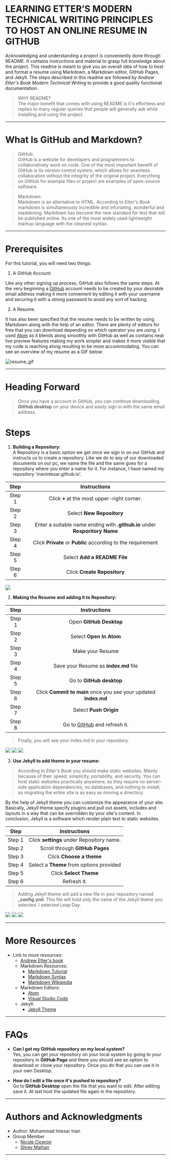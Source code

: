 #  LEARNING ETTER’S MODERN TECHNICAL WRITING PRINCIPLES TO HOST AN ONLINE RESUME IN GITHUB  

Acknowledging and understanding a project is conveniently done through README. It contains instructions and material to grasp full knowledge about the project. This readme is meant to give you an overall idea of how to host and format a resume using Markdown, a Markdown editor, GitHub Pages, and Jekyll. The steps described in this readme are followed by _Andrew Etter's Book Modern Technical Writing_ to provide a good quality functional documentation.  

  > WHY README?  
  The major benefit that comes with using README is it's effortless and replies to many regular queries that people will generally ask while installing and using the project.  

---    

# What Is GitHub and Markdown?  

  > GitHub:  
  GitHub is a website for developers and programmers to collaboratively work on code. One of the most important benefit of GitHub is its version control system, which allows for seamless collaboration without the integrity of the original project. Everything on GitHub for example files or project are examples of open-source software.

  > Markdown:  
  Markdown is an alternative to HTML. According to _Etter's Book_ markdown is simultaneously incredible and infuriating, wonderful and maddening. Markdown has become the new standard for text that will be published online. Its one of the most widely used lightweight markup language with the cleanest syntax.

---

# Prerequisites
For this tutorial, you will need two things:

1. A GitHub Account.  

  Like any other signing up process, GitHub also follows the same steps. At the very beginning a [GitHub](www.github.com) account needs to be created by your desirable email address making it more convenient by editing it with your username and securing it with a strong password to avoid any sort of hacking.

2. A Resume.  

  It has also been specified that the resume needs to be written by using Markdown along with the help of an editor. There are plenty of editors for free that you can download depending on which operator you are using. I used [Atom](https://atom.io/) as it blends along smoothly with GitHub as well as contains neat live preview features making my work simpler and makes it more visible that my code is reaching along resulting to be more accommodating. You can see an overview of my resume as a GIF below:

  ![resume_gif](resume-gif.GIF)  

---  
# Heading Forward  

  > Once you have a account in GitHub, you can continue downloading **GitHub desktop** on your device and easily sign in with the same email address.

  # Steps
  1. **Building a Repository:**    
   A Repository is a basic option we get once we sign in on our GitHub and
   instructs us to create a repository. Like we do to any of our downloaded
   documents on our pc, we name the file and the same goes for a repository where you enter a name for it. For instance, I have named my repository 'inanintesar.github.io'.

   |Step  |Instructions|
   |:-----:|:------------:|
   |Step 1|Click **+** at the most upper-right corner.|
   |Step 2|Select **New Repository**|
   |Step 3|Enter a suitable name ending with **.github.io** under **Resporitory Name**|
   |Step 4|Click **Private** or **Public** according to the requirement|
   |Step 5|Select **Add a README File**|
   |Step 6|Click **Create Repository**|  

  <img src="repo.png">  


  2. **Making the Resume and adding it to Repository:**  

   |Step  |Instructions|
   |:-----:|:------------:|
   |Step 1|Open **GitHub Desktop**|
   |Step 2|Select **Open In Atom**|
   |Step 3|Make your Resume|
   |Step 4|Save your Resume as **index.md** file|
   |Step 5|Go to **GitHub desktop**|
   |Step 6|Click **Commit to main** once you see your updated **index.md**|
   |Step 7|Select **Push Origin**|
   |Step 8|Go to [GitHub](www.github.com) and refresh it.|

   > Finally, you will see your index.md in your repository.  

  <img src="index.mdpic.png"> <img src="committomainpic.png">
  <img src="pushtooriginpic.png">  


  3. **Use Jekyll to add theme in your resume:**

   > According to _Etter's Book_ you should make static websites. Mainly because of their speed, simplicity, portability, and security. You can host static websites practically anywhere, as they require no server-side application dependencies, no databases, and nothing to install, so migrating the entire site is as easy as moving a directory.

   By the help of Jekyll theme you can customize the appearance of your site. Basically,
   Jekyll theme specify plugins and pull out assets, includes and layouts in a way that can be overridden by your site's content. In conclusion, Jekyll is a software which render plain text to static websites.

   |Step  |Instructions|
   |:-----:|:------------:|
   |Step 1|Click **settings** under Repository name.|
   |Step 2|Scroll through **GitHub Pages**|
   |Step 3|Click **Choose a theme**|
   |Step 4|Select a **Theme** from options provided|
   |Step 5|Click **Select Theme**|
   |Step 6|Refresh it.|

   > Adding Jekyll theme will add a new file in your repository named  **_config.yml**.
   This file will hold only the name of the Jekyll theme you selected. I selected Leap Day.

  <img src="settingspic.png"> <img src="githubpagepic.png"> <img src="leapdaypic.png">   

---

# More Resources
* Link to more resources:
  * [Andrew Etter's book](https://www.amazon.ca/ModernTechnicalWritingIntroductionDocumentation-ebook/dp/B01A2QL9SS)
  * Markdown Resources:
    * [Markdown Tutorial](markdowntutorial.com)  
    * [Markdown Syntax](https://www.markdownguide.org/basic-syntax/)
    * [Markdown Wikipedia](https://en.wikipedia.org/wiki/Markdown)
  * Markdown Editors:
    * [Atom](https://en.wikipedia.org/wiki/Atom_(text_editor))
    * [Visual Studio Code](https://en.wikipedia.org/wiki/Visual_Studio_Code)
  * Jekyll:
    * [Jekyll Theme](https://jekyllrb.com/docs/themes/#:~:text=Jekyll%20themes%20specify%20plugins%20and,overridden%20by%20your%20site's%20content.)  

---

# FAQs  
 * **Can I get my GitHub repository on my local system?**  
 Yes, you can get your repository on your local system by going to your repository in **GitHub Page** and there you should see an option to download or clone your repository. Once you do that you can use it in your own Desktop.

 * **How do I edit a file once it's pushed to repository?**  
 Go to **GitHub Desktop** open the file that you want to edit. After editing save it. At last host the updated file again in the repository.  

 ---  
# Authors and Acknowledgments  
 * Author: Mohammad Intesar Inan  
 * Group Member
   * [Nicole Ciceron](https://github.com/nicoleciceron/nicoleciceron.github.io)
   * [Shrey Malhan](https://github.com/Shreymalhan1/Shreymalhan1.github.io)  

---  
